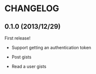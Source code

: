 # CHANGELOG

## 0.1.0 (2013/12/29)

First release!

* Support getting an authentication token

* Post gists

* Read a user gists

